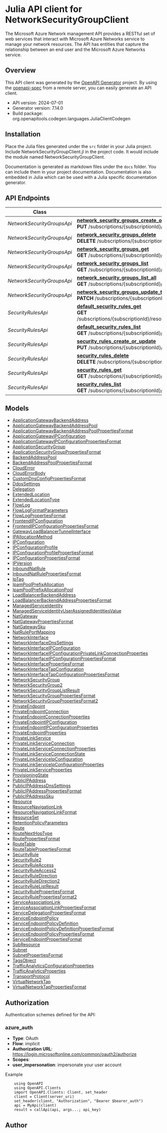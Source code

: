 # Julia API client for NetworkSecurityGroupClient

The Microsoft Azure Network management API provides a RESTful set of web services that interact with Microsoft Azure Networks service to manage your network resources. The API has entities that capture the relationship between an end user and the Microsoft Azure Networks service.

## Overview
This API client was generated by the [OpenAPI Generator](https://openapi-generator.tech) project.  By using the [openapi-spec](https://openapis.org) from a remote server, you can easily generate an API client.

- API version: 2024-07-01
- Generator version: 7.14.0
- Build package: org.openapitools.codegen.languages.JuliaClientCodegen


## Installation
Place the Julia files generated under the `src` folder in your Julia project. Include NetworkSecurityGroupClient.jl in the project code.
It would include the module named NetworkSecurityGroupClient.

Documentation is generated as markdown files under the `docs` folder. You can include them in your project documentation.
Documentation is also embedded in Julia which can be used with a Julia specific documentation generator.

## API Endpoints

Class | Method
------------ | -------------
*NetworkSecurityGroupsApi* | [**network_security_groups_create_or_update**](docs/NetworkSecurityGroupsApi.md#network_security_groups_create_or_update)<br/>**PUT** /subscriptions/{subscriptionId}/resourceGroups/{resourceGroupName}/providers/Microsoft.Network/networkSecurityGroups/{networkSecurityGroupName}<br/>
*NetworkSecurityGroupsApi* | [**network_security_groups_delete**](docs/NetworkSecurityGroupsApi.md#network_security_groups_delete)<br/>**DELETE** /subscriptions/{subscriptionId}/resourceGroups/{resourceGroupName}/providers/Microsoft.Network/networkSecurityGroups/{networkSecurityGroupName}<br/>
*NetworkSecurityGroupsApi* | [**network_security_groups_get**](docs/NetworkSecurityGroupsApi.md#network_security_groups_get)<br/>**GET** /subscriptions/{subscriptionId}/resourceGroups/{resourceGroupName}/providers/Microsoft.Network/networkSecurityGroups/{networkSecurityGroupName}<br/>
*NetworkSecurityGroupsApi* | [**network_security_groups_list**](docs/NetworkSecurityGroupsApi.md#network_security_groups_list)<br/>**GET** /subscriptions/{subscriptionId}/resourceGroups/{resourceGroupName}/providers/Microsoft.Network/networkSecurityGroups<br/>
*NetworkSecurityGroupsApi* | [**network_security_groups_list_all**](docs/NetworkSecurityGroupsApi.md#network_security_groups_list_all)<br/>**GET** /subscriptions/{subscriptionId}/providers/Microsoft.Network/networkSecurityGroups<br/>
*NetworkSecurityGroupsApi* | [**network_security_groups_update_tags**](docs/NetworkSecurityGroupsApi.md#network_security_groups_update_tags)<br/>**PATCH** /subscriptions/{subscriptionId}/resourceGroups/{resourceGroupName}/providers/Microsoft.Network/networkSecurityGroups/{networkSecurityGroupName}<br/>
*SecurityRulesApi* | [**default_security_rules_get**](docs/SecurityRulesApi.md#default_security_rules_get)<br/>**GET** /subscriptions/{subscriptionId}/resourceGroups/{resourceGroupName}/providers/Microsoft.Network/networkSecurityGroups/{networkSecurityGroupName}/defaultSecurityRules/{defaultSecurityRuleName}<br/>
*SecurityRulesApi* | [**default_security_rules_list**](docs/SecurityRulesApi.md#default_security_rules_list)<br/>**GET** /subscriptions/{subscriptionId}/resourceGroups/{resourceGroupName}/providers/Microsoft.Network/networkSecurityGroups/{networkSecurityGroupName}/defaultSecurityRules<br/>
*SecurityRulesApi* | [**security_rules_create_or_update**](docs/SecurityRulesApi.md#security_rules_create_or_update)<br/>**PUT** /subscriptions/{subscriptionId}/resourceGroups/{resourceGroupName}/providers/Microsoft.Network/networkSecurityGroups/{networkSecurityGroupName}/securityRules/{securityRuleName}<br/>
*SecurityRulesApi* | [**security_rules_delete**](docs/SecurityRulesApi.md#security_rules_delete)<br/>**DELETE** /subscriptions/{subscriptionId}/resourceGroups/{resourceGroupName}/providers/Microsoft.Network/networkSecurityGroups/{networkSecurityGroupName}/securityRules/{securityRuleName}<br/>
*SecurityRulesApi* | [**security_rules_get**](docs/SecurityRulesApi.md#security_rules_get)<br/>**GET** /subscriptions/{subscriptionId}/resourceGroups/{resourceGroupName}/providers/Microsoft.Network/networkSecurityGroups/{networkSecurityGroupName}/securityRules/{securityRuleName}<br/>
*SecurityRulesApi* | [**security_rules_list**](docs/SecurityRulesApi.md#security_rules_list)<br/>**GET** /subscriptions/{subscriptionId}/resourceGroups/{resourceGroupName}/providers/Microsoft.Network/networkSecurityGroups/{networkSecurityGroupName}/securityRules<br/>


## Models

 - [ApplicationGatewayBackendAddress](docs/ApplicationGatewayBackendAddress.md)
 - [ApplicationGatewayBackendAddressPool](docs/ApplicationGatewayBackendAddressPool.md)
 - [ApplicationGatewayBackendAddressPoolPropertiesFormat](docs/ApplicationGatewayBackendAddressPoolPropertiesFormat.md)
 - [ApplicationGatewayIPConfiguration](docs/ApplicationGatewayIPConfiguration.md)
 - [ApplicationGatewayIPConfigurationPropertiesFormat](docs/ApplicationGatewayIPConfigurationPropertiesFormat.md)
 - [ApplicationSecurityGroup](docs/ApplicationSecurityGroup.md)
 - [ApplicationSecurityGroupPropertiesFormat](docs/ApplicationSecurityGroupPropertiesFormat.md)
 - [BackendAddressPool](docs/BackendAddressPool.md)
 - [BackendAddressPoolPropertiesFormat](docs/BackendAddressPoolPropertiesFormat.md)
 - [CloudError](docs/CloudError.md)
 - [CloudErrorBody](docs/CloudErrorBody.md)
 - [CustomDnsConfigPropertiesFormat](docs/CustomDnsConfigPropertiesFormat.md)
 - [DdosSettings](docs/DdosSettings.md)
 - [Delegation](docs/Delegation.md)
 - [ExtendedLocation](docs/ExtendedLocation.md)
 - [ExtendedLocationType](docs/ExtendedLocationType.md)
 - [FlowLog](docs/FlowLog.md)
 - [FlowLogFormatParameters](docs/FlowLogFormatParameters.md)
 - [FlowLogPropertiesFormat](docs/FlowLogPropertiesFormat.md)
 - [FrontendIPConfiguration](docs/FrontendIPConfiguration.md)
 - [FrontendIPConfigurationPropertiesFormat](docs/FrontendIPConfigurationPropertiesFormat.md)
 - [GatewayLoadBalancerTunnelInterface](docs/GatewayLoadBalancerTunnelInterface.md)
 - [IPAllocationMethod](docs/IPAllocationMethod.md)
 - [IPConfiguration](docs/IPConfiguration.md)
 - [IPConfigurationProfile](docs/IPConfigurationProfile.md)
 - [IPConfigurationProfilePropertiesFormat](docs/IPConfigurationProfilePropertiesFormat.md)
 - [IPConfigurationPropertiesFormat](docs/IPConfigurationPropertiesFormat.md)
 - [IPVersion](docs/IPVersion.md)
 - [InboundNatRule](docs/InboundNatRule.md)
 - [InboundNatRulePropertiesFormat](docs/InboundNatRulePropertiesFormat.md)
 - [IpTag](docs/IpTag.md)
 - [IpamPoolPrefixAllocation](docs/IpamPoolPrefixAllocation.md)
 - [IpamPoolPrefixAllocationPool](docs/IpamPoolPrefixAllocationPool.md)
 - [LoadBalancerBackendAddress](docs/LoadBalancerBackendAddress.md)
 - [LoadBalancerBackendAddressPropertiesFormat](docs/LoadBalancerBackendAddressPropertiesFormat.md)
 - [ManagedServiceIdentity](docs/ManagedServiceIdentity.md)
 - [ManagedServiceIdentityUserAssignedIdentitiesValue](docs/ManagedServiceIdentityUserAssignedIdentitiesValue.md)
 - [NatGateway](docs/NatGateway.md)
 - [NatGatewayPropertiesFormat](docs/NatGatewayPropertiesFormat.md)
 - [NatGatewaySku](docs/NatGatewaySku.md)
 - [NatRulePortMapping](docs/NatRulePortMapping.md)
 - [NetworkInterface](docs/NetworkInterface.md)
 - [NetworkInterfaceDnsSettings](docs/NetworkInterfaceDnsSettings.md)
 - [NetworkInterfaceIPConfiguration](docs/NetworkInterfaceIPConfiguration.md)
 - [NetworkInterfaceIPConfigurationPrivateLinkConnectionProperties](docs/NetworkInterfaceIPConfigurationPrivateLinkConnectionProperties.md)
 - [NetworkInterfaceIPConfigurationPropertiesFormat](docs/NetworkInterfaceIPConfigurationPropertiesFormat.md)
 - [NetworkInterfacePropertiesFormat](docs/NetworkInterfacePropertiesFormat.md)
 - [NetworkInterfaceTapConfiguration](docs/NetworkInterfaceTapConfiguration.md)
 - [NetworkInterfaceTapConfigurationPropertiesFormat](docs/NetworkInterfaceTapConfigurationPropertiesFormat.md)
 - [NetworkSecurityGroup](docs/NetworkSecurityGroup.md)
 - [NetworkSecurityGroup2](docs/NetworkSecurityGroup2.md)
 - [NetworkSecurityGroupListResult](docs/NetworkSecurityGroupListResult.md)
 - [NetworkSecurityGroupPropertiesFormat](docs/NetworkSecurityGroupPropertiesFormat.md)
 - [NetworkSecurityGroupPropertiesFormat2](docs/NetworkSecurityGroupPropertiesFormat2.md)
 - [PrivateEndpoint](docs/PrivateEndpoint.md)
 - [PrivateEndpointConnection](docs/PrivateEndpointConnection.md)
 - [PrivateEndpointConnectionProperties](docs/PrivateEndpointConnectionProperties.md)
 - [PrivateEndpointIPConfiguration](docs/PrivateEndpointIPConfiguration.md)
 - [PrivateEndpointIPConfigurationProperties](docs/PrivateEndpointIPConfigurationProperties.md)
 - [PrivateEndpointProperties](docs/PrivateEndpointProperties.md)
 - [PrivateLinkService](docs/PrivateLinkService.md)
 - [PrivateLinkServiceConnection](docs/PrivateLinkServiceConnection.md)
 - [PrivateLinkServiceConnectionProperties](docs/PrivateLinkServiceConnectionProperties.md)
 - [PrivateLinkServiceConnectionState](docs/PrivateLinkServiceConnectionState.md)
 - [PrivateLinkServiceIpConfiguration](docs/PrivateLinkServiceIpConfiguration.md)
 - [PrivateLinkServiceIpConfigurationProperties](docs/PrivateLinkServiceIpConfigurationProperties.md)
 - [PrivateLinkServiceProperties](docs/PrivateLinkServiceProperties.md)
 - [ProvisioningState](docs/ProvisioningState.md)
 - [PublicIPAddress](docs/PublicIPAddress.md)
 - [PublicIPAddressDnsSettings](docs/PublicIPAddressDnsSettings.md)
 - [PublicIPAddressPropertiesFormat](docs/PublicIPAddressPropertiesFormat.md)
 - [PublicIPAddressSku](docs/PublicIPAddressSku.md)
 - [Resource](docs/Resource.md)
 - [ResourceNavigationLink](docs/ResourceNavigationLink.md)
 - [ResourceNavigationLinkFormat](docs/ResourceNavigationLinkFormat.md)
 - [ResourceSet](docs/ResourceSet.md)
 - [RetentionPolicyParameters](docs/RetentionPolicyParameters.md)
 - [Route](docs/Route.md)
 - [RouteNextHopType](docs/RouteNextHopType.md)
 - [RoutePropertiesFormat](docs/RoutePropertiesFormat.md)
 - [RouteTable](docs/RouteTable.md)
 - [RouteTablePropertiesFormat](docs/RouteTablePropertiesFormat.md)
 - [SecurityRule](docs/SecurityRule.md)
 - [SecurityRule2](docs/SecurityRule2.md)
 - [SecurityRuleAccess](docs/SecurityRuleAccess.md)
 - [SecurityRuleAccess2](docs/SecurityRuleAccess2.md)
 - [SecurityRuleDirection](docs/SecurityRuleDirection.md)
 - [SecurityRuleDirection2](docs/SecurityRuleDirection2.md)
 - [SecurityRuleListResult](docs/SecurityRuleListResult.md)
 - [SecurityRulePropertiesFormat](docs/SecurityRulePropertiesFormat.md)
 - [SecurityRulePropertiesFormat2](docs/SecurityRulePropertiesFormat2.md)
 - [ServiceAssociationLink](docs/ServiceAssociationLink.md)
 - [ServiceAssociationLinkPropertiesFormat](docs/ServiceAssociationLinkPropertiesFormat.md)
 - [ServiceDelegationPropertiesFormat](docs/ServiceDelegationPropertiesFormat.md)
 - [ServiceEndpointPolicy](docs/ServiceEndpointPolicy.md)
 - [ServiceEndpointPolicyDefinition](docs/ServiceEndpointPolicyDefinition.md)
 - [ServiceEndpointPolicyDefinitionPropertiesFormat](docs/ServiceEndpointPolicyDefinitionPropertiesFormat.md)
 - [ServiceEndpointPolicyPropertiesFormat](docs/ServiceEndpointPolicyPropertiesFormat.md)
 - [ServiceEndpointPropertiesFormat](docs/ServiceEndpointPropertiesFormat.md)
 - [SubResource](docs/SubResource.md)
 - [Subnet](docs/Subnet.md)
 - [SubnetPropertiesFormat](docs/SubnetPropertiesFormat.md)
 - [TagsObject](docs/TagsObject.md)
 - [TrafficAnalyticsConfigurationProperties](docs/TrafficAnalyticsConfigurationProperties.md)
 - [TrafficAnalyticsProperties](docs/TrafficAnalyticsProperties.md)
 - [TransportProtocol](docs/TransportProtocol.md)
 - [VirtualNetworkTap](docs/VirtualNetworkTap.md)
 - [VirtualNetworkTapPropertiesFormat](docs/VirtualNetworkTapPropertiesFormat.md)


<a id="authorization"></a>
## Authorization

Authentication schemes defined for the API:
<a id="azure_auth"></a>
### azure_auth
- **Type**: OAuth
- **Flow**: implicit
- **Authorization URL**: https://login.microsoftonline.com/common/oauth2/authorize
- **Scopes**: 
 - **user_impersonation**: impersonate your user account

Example
```
    using OpenAPI
    using OpenAPI.Clients
    import OpenAPI.Clients: Client, set_header
    client = Client(server_uri)
    set_header(client, "Authorization", "Bearer $bearer_auth")
    api = MyApi(client)
    result = callApi(api, args...; api_key)
```

## Author




